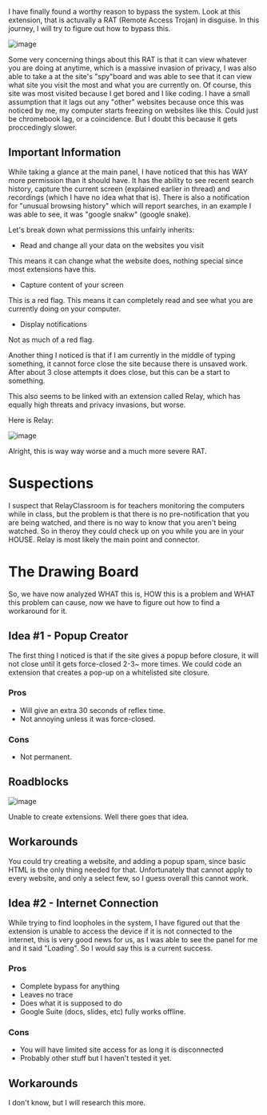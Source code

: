 I have finally found a worthy reason to bypass the system. Look at this extension, that is actuvally a RAT (Remote Access Trojan) in disguise. In this journey, I will try to figure out how to bypass this.

![image](https://user-images.githubusercontent.com/53088136/135299328-f5cdc64e-7308-48a4-800a-18a50c681633.png)

Some very concerning things about this RAT is that it can view whatever you are doing at anytime, which is a massive invasion of privacy, I was also able to take a  at the site's "spy"board and was able to see that it can view what site you visit the most and what you are currently on. Of course, this site was most visited because I get bored and I like coding. I have a small assumption that it lags out any "other" websites because once this was noticed by me, my computer starts freezing on websites like this. Could just be chromebook lag, or a coincidence. But I doubt this because it gets proccedingly slower.

## Important Information
While taking a glance at the main panel, I have noticed that this has WAY more permission than it should have. It has the ability to see recent search history, capture the current screen (explained earlier in thread) and recordings (which I have no idea what that is). There is also a notification for "unusual browsing history" which will report searches, in an example I was able to see, it was "google snakw" (google snake).


Let's break down what permissions this unfairly inherits:

* Read and change all your data on the websites you visit

This means it can change what the website does, nothing special since most extensions have this.

* Capture content of your screen

This is a red flag. This means it can completely read and see what you are currently doing on your computer.

* Display notifications

Not as much of a red flag.

Another thing I noticed is that if I am currently in the middle of typing something, it cannot force close the site because there is unsaved work. After about 3 close attempts it does close, but this can be a start to something.


This also seems to be linked with an extension called Relay, which has equally high threats and privacy invasions, but worse.

Here is Relay:

![image](https://user-images.githubusercontent.com/53088136/135317700-3faf0c11-7f4a-46eb-a51e-f87a152a7a95.png)


Alright, this is way way worse and a much more severe RAT.



# Suspections
I suspect that RelayClassroom is for teachers monitoring the computers while in class, but the problem is that there is no pre-notification that you are being watched, and there is no way to know that you aren't being watched. So in theroy they could check up on you while you are in your HOUSE. Relay is most likely the main point and connector.


# The Drawing Board
So, we have now analyzed WHAT this is, HOW this is a problem and WHAT this problem can cause, now we have to figure out how to find a workaround for it.

## Idea #1 - Popup Creator
The first thing I noticed is that if the site gives a popup before closure, it will not close until it gets force-closed 2-3~ more times. We could code an extension that creates a pop-up on a whitelisted site closure.

### Pros
+ Will give an extra 30 seconds of reflex time.
+ Not annoying unless it was force-closed.

### Cons
- Not permanent.

## Roadblocks
![image](https://user-images.githubusercontent.com/53088136/135456604-4ae4bf90-1cdd-49c3-a9fc-cf9cda4b26f6.png)

Unable to create extensions. Well there goes that idea.

## Workarounds
You could try creating a website, and adding a popup spam, since basic HTML is the only thing needed for that. Unfortunately that cannot apply to every website, and only a select few, so I guess overall this cannot work.


## Idea #2 - Internet Connection
While trying to find loopholes in the system, I have figured out that the extension is unable to access the device if it is not connected to the internet, this is very good news for us, as I was able to see the panel for me and it said "Loading". So I would say this is a current success.

### Pros
+ Complete bypass for anything
+ Leaves no trace
+ Does what it is supposed to do
+ Google Suite (docs, slides, etc) fully works offline.


### Cons
- You will have limited site access for as long it is disconnected
- Probably other stuff but I haven't tested it yet.

## Workarounds
I don't know, but I will research this more.
